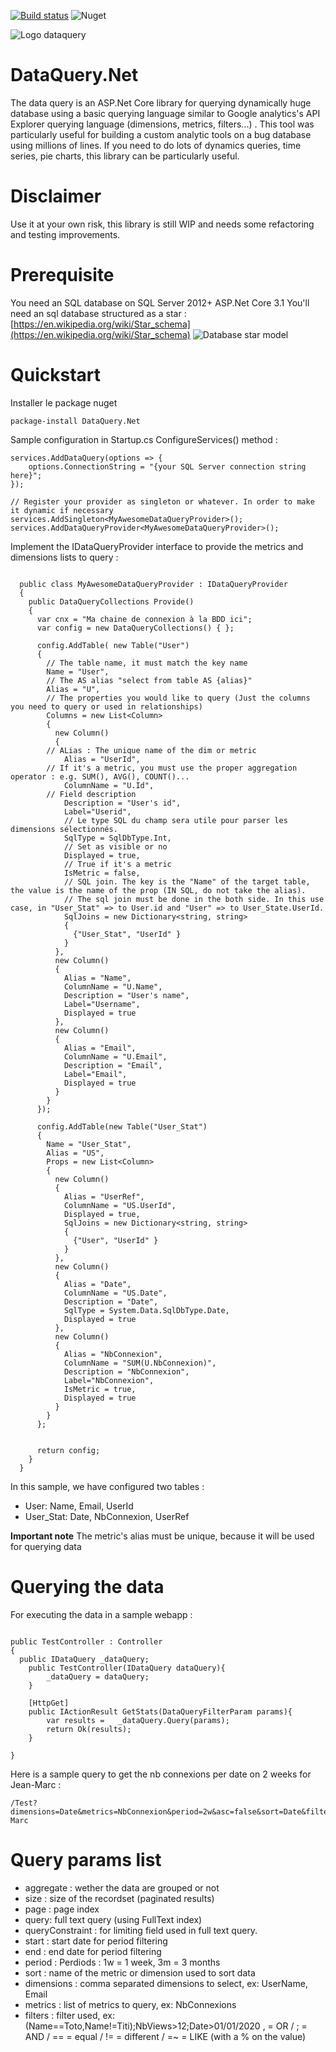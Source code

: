 [![Build status](https://ci.appveyor.com/api/projects/status/c91s60qb1aj8bsps?svg=true)](https://ci.appveyor.com/project/antoinebidault/dataquery-net)
![Nuget](https://img.shields.io/nuget/v/DataQuery.Net)

![Logo dataquery](logo-dataquery.png)

# DataQuery.Net

The data query is an ASP.Net Core library for querying dynamically huge database using a basic querying language similar to Google analytics's API Explorer querying language (dimensions, metrics, filters...) .
This tool was particularly useful for building a custom analytic tools on a bug database using millions of lines. If you need to do lots of dynamics queries, time series, pie charts, this library can be particularly useful.

# Disclaimer

Use it at your own risk, this library is still WIP and needs some refactoring and testing improvements.

# Prerequisite

You need an SQL database on SQL Server 2012+
ASP.Net Core 3.1
You'll need an sql database structured as a star :
[https://en.wikipedia.org/wiki/Star_schema](https://en.wikipedia.org/wiki/Star_schema)
![Database star model](database-star-model.png)

# Quickstart

Installer le package nuget

```
package-install DataQuery.Net
```

Sample configuration in Startup.cs ConfigureServices() method :

```CSharp
services.AddDataQuery(options => {
    options.ConnectionString = "{your SQL Server connection string here}";
});

// Register your provider as singleton or whatever. In order to make it dynamic if necessary
services.AddSingleton<MyAwesomeDataQueryProvider>();
services.AddDataQueryProvider<MyAwesomeDataQueryProvider>();
```

Implement the IDataQueryProvider interface to provide the metrics and dimensions lists to query :

```CSharp

  public class MyAwesomeDataQueryProvider : IDataQueryProvider
  {
    public DataQueryCollections Provide()
    {
      var cnx = "Ma chaine de connexion à la BDD ici";
      var config = new DataQueryCollections() { };

      config.AddTable( new Table("User")
      {
        // The table name, it must match the key name
        Name = "User",
        // The AS alias "select from table AS {alias}"
        Alias = "U",
        // The properties you would like to query (Just the columns you need to query or used in relationships)
        Columns = new List<Column>
        {
          new Column()
          {
	    // ALias : The unique name of the dim or metric
            Alias = "UserId",
	    // If it's a metric, you must use the proper aggregation operator : e.g. SUM(), AVG(), COUNT()...
            ColumnName = "U.Id",
	    // Field description
            Description = "User's id",
            Label="Userid",
            // Le type SQL du champ sera utile pour parser les dimensions sélectionnés.
            SqlType = SqlDbType.Int,
            // Set as visible or no
            Displayed = true,
            // True if it's a metric
            IsMetric = false,
            // SQL join. The key is the "Name" of the target table, the value is the name of the prop (IN SQL, do not take the alias).
            // The sql join must be done in the both side. In this use case, in "User_Stat" => to User.id and "User" => to User_State.UserId.
            SqlJoins = new Dictionary<string, string>
            {
              {"User_Stat", "UserId" }
            }
          },
          new Column()
          {
            Alias = "Name",
            ColumnName = "U.Name",
            Description = "User's name",
            Label="Username",
            Displayed = true
          },
          new Column()
          {
            Alias = "Email",
            ColumnName = "U.Email",
            Description = "Email",
            Label="Email",
            Displayed = true
          }
        }
      });

      config.AddTable(new Table("User_Stat")
      {
        Name = "User_Stat",
        Alias = "US",
        Props = new List<Column>
        {
          new Column()
          {
            Alias = "UserRef",
            ColumnName = "US.UserId",
            Displayed = true,
            SqlJoins = new Dictionary<string, string>
            {
              {"User", "UserId" }
            }
          },
          new Column()
          {
            Alias = "Date",
            ColumnName = "US.Date",
            Description = "Date",
            SqlType = System.Data.SqlDbType.Date,
            Displayed = true
          },
          new Column()
          {
            Alias = "NbConnexion",
            ColumnName = "SUM(U.NbConnexion)",
            Description = "NbConnexion",
            Label="NbConnexion",
            IsMetric = true,
            Displayed = true
          }
        }
      };


      return config;
    }
  }
```

In this sample, we have configured two tables :

- User: Name, Email, UserId
- User_Stat: Date, NbConnexion, UserRef

**Important note**
The metric's alias must be unique, because it will be used for querying data

# Querying the data

For executing the data in a sample webapp :

```CSharp

public TestController : Controller
{
  public IDataQuery _dataQuery;
	public TestController(IDataQuery dataQuery){
		_dataQuery = dataQuery;
	}

	[HttpGet]
	public IActionResult GetStats(DataQueryFilterParam params){
	    var results =	_dataQuery.Query(params);
		return Ok(results);
	}

}

```

Here is a sample query to get the nb connexions per date on 2 weeks for Jean-Marc :

```CSharp
/Test?dimensions=Date&metrics=NbConnexion&period=2w&asc=false&sort=Date&filters=Name%3DJean-Marc
```

# Query params list

- aggregate : wether the data are grouped or not
- size : size of the recordset (paginated results)
- page : page index
- query: full text query (using FullText index)
- queryConstraint : for limiting field used in full text query.
- start : start date for period filtering
- end : end date for period filtering
- period : Perdiods : 1w = 1 week, 3m = 3 months
- sort : name of the metric or dimension used to sort data
- dimensions : comma separated dimensions to select, ex: UserName, Email
- metrics : list of metrics to query, ex: NbConnexions
- filters : filter used, ex: (Name==Toto,Name!=Titi);NbViews>12;Date>01/01/2020
  , = OR / ; = AND / == = equal / != = different / =~ = LIKE (with a % on the value)
